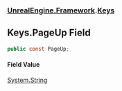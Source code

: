 ### [UnrealEngine.Framework](./UnrealEngine-Framework.md 'UnrealEngine.Framework').[Keys](./Keys.md 'UnrealEngine.Framework.Keys')
## Keys.PageUp Field
  
```csharp
public const PageUp;
```
#### Field Value
[System.String](https://docs.microsoft.com/en-us/dotnet/api/System.String 'System.String')  
